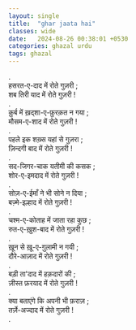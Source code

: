 ```yaml
---
layout: single
title:  "ghar jaata hai"
classes: wide
date:   2024-08-26 00:38:01 +0530
categories: ghazal urdu
tags: ghazal
---
```

.<br>
हसरत-ए-दाद में रोते गुज़री ;<br>
शब तिरी याद में रोते गुज़री !<br>
.<br>
क़ुर्ब में ख़द्शा-ए-फ़ुरक़त न गया ;<br>
मौसम-ए-शाद में रोते गुज़री !<br>
.<br>
पहले इक शख़्स यहां से गुज़रा ;<br>
ज़िन्दगी बाद में रोते गुज़री !<br>
.<br>
सद-जिगर-चाक यतीमी की कसक ;<br>
शोर-ए-इमदाद में रोते गुज़री !<br>
.<br>
सोज़-ए-ईमाँ ने भी सोने न दिया ;<br>
बज़्मे-इल्हाद में रोते गुज़री ! <br>
.<br>
चश्म-ए-कोताह में जाता रहा कुछ ; <br>
रुत-ए-ख़ुश-बाद में रोते गुज़री !<br>
.<br>
ख़ून से ख़ू-ए-ग़ुलामी न गयी ;<br>
दौरे-आज़ाद में रोते गुज़री !<br>
.<br>
बड़ी ता'दाद में हक़दारों की ;<br>
ज़ीस्त फ़रयाद में रोते गुज़री !<br>
.<br>
क्या बताएंगे कि अपनी भी फ़राज़ ;<br>
तर्ज़े-अज्दाद में रोते गुज़री !<br>
.<br>
